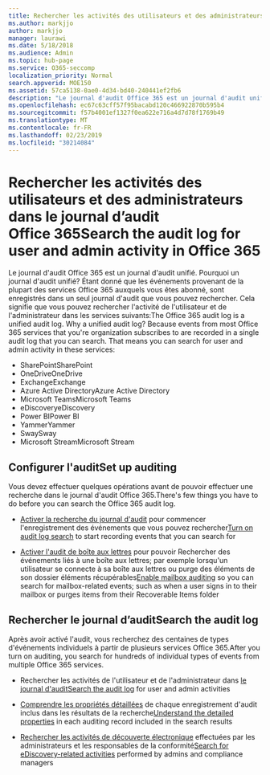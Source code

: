 ```yaml
---
title: Rechercher les activités des utilisateurs et des administrateurs dans le journal d’audit Office 365
ms.author: markjjo
author: markjjo
manager: laurawi
ms.date: 5/18/2018
ms.audience: Admin
ms.topic: hub-page
ms.service: O365-seccomp
localization_priority: Normal
search.appverid: MOE150
ms.assetid: 57ca5138-0ae0-4d34-bd40-240441ef2fb6
description: "Le journal d'audit Office 365 est un journal d'audit unifié. Pourquoi un journal d'audit unifié? Étant donné que les événements provenant de la plupart des services Office 365 auxquels vous êtes abonné, sont enregistrés dans un seul journal d'audit que vous pouvez rechercher. Cela signifie que vous pouvez rechercher l'activité de l'utilisateur et de l'administrateur dans les services suivants:"
ms.openlocfilehash: ec67c63cff57f95bacabd120c466922870b595b4
ms.sourcegitcommit: f57b4001ef1327f0ea622e716a4d7d78f1769b49
ms.translationtype: MT
ms.contentlocale: fr-FR
ms.lasthandoff: 02/23/2019
ms.locfileid: "30214084"
---
```

# <a name="search-the-audit-log-for-user-and-admin-activity-in-office-365"></a><span data-ttu-id="1375a-106">Rechercher les activités des utilisateurs et des administrateurs dans le journal d’audit Office 365</span><span class="sxs-lookup"><span data-stu-id="1375a-106">Search the audit log for user and admin activity in Office 365</span></span>

<span data-ttu-id="1375a-p102">Le journal d'audit Office 365 est un journal d'audit unifié. Pourquoi un journal d'audit unifié? Étant donné que les événements provenant de la plupart des services Office 365 auxquels vous êtes abonné, sont enregistrés dans un seul journal d'audit que vous pouvez rechercher. Cela signifie que vous pouvez rechercher l'activité de l'utilisateur et de l'administrateur dans les services suivants:</span><span class="sxs-lookup"><span data-stu-id="1375a-p102">The Office 365 audit log is a unified audit log. Why a unified audit log? Because events from most Office 365 services that you're organization subscribes to are recorded in a single audit log that you can search. That means you can search for user and admin activity in these services:</span></span> 
  
- <span data-ttu-id="1375a-111">SharePoint</span><span class="sxs-lookup"><span data-stu-id="1375a-111">SharePoint</span></span>
- <span data-ttu-id="1375a-112">OneDrive</span><span class="sxs-lookup"><span data-stu-id="1375a-112">OneDrive</span></span>
- <span data-ttu-id="1375a-113">Exchange</span><span class="sxs-lookup"><span data-stu-id="1375a-113">Exchange</span></span>
- <span data-ttu-id="1375a-114">Azure Active Directory</span><span class="sxs-lookup"><span data-stu-id="1375a-114">Azure Active Directory</span></span>
- <span data-ttu-id="1375a-115">Microsoft Teams</span><span class="sxs-lookup"><span data-stu-id="1375a-115">Microsoft Teams</span></span>
- <span data-ttu-id="1375a-116">eDiscovery</span><span class="sxs-lookup"><span data-stu-id="1375a-116">eDiscovery</span></span>
- <span data-ttu-id="1375a-117">Power BI</span><span class="sxs-lookup"><span data-stu-id="1375a-117">Power BI</span></span>
- <span data-ttu-id="1375a-118">Yammer</span><span class="sxs-lookup"><span data-stu-id="1375a-118">Yammer</span></span>
- <span data-ttu-id="1375a-119">Sway</span><span class="sxs-lookup"><span data-stu-id="1375a-119">Sway</span></span>
- <span data-ttu-id="1375a-120">Microsoft Stream</span><span class="sxs-lookup"><span data-stu-id="1375a-120">Microsoft Stream</span></span>
   
 ## <a name="set-up-auditing"></a><span data-ttu-id="1375a-121">Configurer l'audit</span><span class="sxs-lookup"><span data-stu-id="1375a-121">Set up auditing</span></span>
  
<span data-ttu-id="1375a-122">Vous devez effectuer quelques opérations avant de pouvoir effectuer une recherche dans le journal d'audit Office 365.</span><span class="sxs-lookup"><span data-stu-id="1375a-122">There's few things you have to do before you can search the Office 365 audit log.</span></span>
  
- <span data-ttu-id="1375a-123">[Activer la recherche du journal d'audit](turn-audit-log-search-on-or-off.md) pour commencer l'enregistrement des événements que vous pouvez rechercher</span><span class="sxs-lookup"><span data-stu-id="1375a-123">[Turn on audit log search](turn-audit-log-search-on-or-off.md) to start recording events that you can search for</span></span> 
    
- <span data-ttu-id="1375a-124">[Activer l'audit de boîte aux lettres](enable-mailbox-auditing.md) pour pouvoir Rechercher des événements liés à une boîte aux lettres; par exemple lorsqu'un utilisateur se connecte à sa boîte aux lettres ou purge des éléments de son dossier éléments récupérables</span><span class="sxs-lookup"><span data-stu-id="1375a-124">[Enable mailbox auditing](enable-mailbox-auditing.md) so you can search for mailbox-related events; such as when a user signs in to their mailbox or purges items from their Recoverable Items folder</span></span> 
    
 ## <a name="search-the-audit-log"></a><span data-ttu-id="1375a-125">Rechercher le journal d’audit</span><span class="sxs-lookup"><span data-stu-id="1375a-125">Search the audit log</span></span>
  
<span data-ttu-id="1375a-126">Après avoir activé l'audit, vous recherchez des centaines de types d'événements individuels à partir de plusieurs services Office 365.</span><span class="sxs-lookup"><span data-stu-id="1375a-126">After you turn on auditing, you search for hundreds of individual types of events from multiple Office 365 services.</span></span>
  
- <span data-ttu-id="1375a-127">Rechercher les activités de l'utilisateur et de l'administrateur dans [le journal d'audit](search-the-audit-log-in-security-and-compliance.md)</span><span class="sxs-lookup"><span data-stu-id="1375a-127">[Search the audit log](search-the-audit-log-in-security-and-compliance.md) for user and admin activities</span></span> 
    
- <span data-ttu-id="1375a-128">[Comprendre les propriétés détaillées](detailed-properties-in-the-office-365-audit-log.md) de chaque enregistrement d'audit inclus dans les résultats de la recherche</span><span class="sxs-lookup"><span data-stu-id="1375a-128">[Understand the detailed properties](detailed-properties-in-the-office-365-audit-log.md) in each auditing record included in the search results</span></span> 
    
- <span data-ttu-id="1375a-129">[Rechercher les activités de découverte électronique](search-for-ediscovery-activities-in-the-audit-log.md) effectuées par les administrateurs et les responsables de la conformité</span><span class="sxs-lookup"><span data-stu-id="1375a-129">[Search for eDiscovery-related activities](search-for-ediscovery-activities-in-the-audit-log.md) performed by admins and compliance managers</span></span> 
